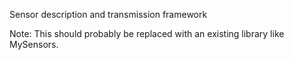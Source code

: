 Sensor description and transmission framework

Note: This should probably be replaced with an existing library like MySensors.